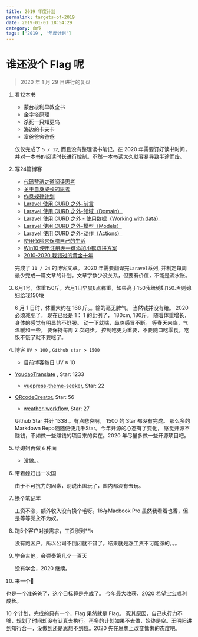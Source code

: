 ```yaml
---
title: 2019 年度计划
permalink: targets-of-2019
date: 2019-01-01 18:54:29
category: 自传
tags: ['2019', '年度计划']
---
```


# 谁还没个 Flag 呢

> 2020 年 1 月 29 日进行的复盘

1. 看12本书

   - 蒙台梭利早教全书
   - 金字塔原理
   - 杀死一只知更鸟
   - 海边的卡夫卡
   - 富爸爸穷爸爸

   仅仅完成了 `5 / 12`, 而且没有整理读书笔记。在 2020 年需要订好读书时间，并对一本书的阅读时长进行控制。不然一本书读太久就容易导致半途而废。

2. 写24篇博客

   - [代码整洁之道阅读思考](https://iwenson.com/clean-code/)
   - [关于自身成长的思考](https://iwenson.com/thoughts-at-labor-day/)
   - [作息规律计划](https://iwenson.com/have-a-regular-routine/)
   - [Laravel 使用 CURD 之外-前言](https://iwenson.com/laravel-beyond-curd-preface/)
   - [Laravel 使用 CURD 之外-领域（Domain）](https://iwenson.com/laravel-beyond-curd-domains/)
   - [Laravel 使用 CURD 之外 - 使用数据（Working with data）](https://iwenson.com/laravel-beyond-curd-working-with-data/)
   - [Laravel 使用 CURD 之外-模型（Models）](https://iwenson.com/laravel-beyond-curd-models/)
   - [Laravel 使用 CURD 之外-动作（Actions）](https://iwenson.com/laravel-beyond-curd-actions/)
   - [使用保险来保障自己的生活](https://iwenson.com/use-insurance-to-guarantee-lifetime/)
   - [Win10 使用注册表一键添加小鹤双拼方案](https://iwenson.com/win10-add-xiaohe/)
   - [2010-2020 我错过的黄金十年](https://iwenson.com/2010-2020-lost-golden-decade/)

   完成了 `11 / 24` 的博客文章。 2020 年需要翻译完`Laravel`系列,  并制定每周最少完成一篇文章的计划。文章字数少没关系，但要有价值，不能是流水账。

3. 6月1号，体重150斤，六月1日早晨8点称重，如果高于150我给媳妇150.否则媳妇给我150块

   6 月 1 日时，体重大约在 168 斤。。输的毫无脾气。 当然钱并没有给。 2020 必须减肥了， 现在已经是 1： 1 的比例了， 180cm, 180斤。 随着体重增长，身体的感觉有明显的不舒服。 动一下就喘，鼻炎感冒不断。 等春天来临，气温暖和一些， 要保持每周 2 次跑步。 控制吃更为重要，不要随口吃零食，吃饭不饿了就不要吃了。

4. 博客 `UV > 100` , `Github star > 1500`

   - 目前博客每日 UV ≈ 10 
- [YoudaoTranslate](https://github.com/wensonsmith/YoudaoTranslate) , Star: 1233
   - [vuepress-theme-seeker](https://github.com/wensonsmith/vuepress-theme-seeker), Star: 22
- [QRcodeCreator](https://github.com/wensonsmith/QRcodeCreator), Star: 56
   - [weather-workflow](https://github.com/wensonsmith/weather-workflow), Star: 27

   Github Star 共计 1338 。有点悲哀啊， 1500 的 Star 都没有完成。 那么多的 Markdown Repo随随便便几千Star。今年开源的心态有了变化， 感觉开源不赚钱，不如做一些赚钱的项目来的实在。2020 年尽量多做一些开源项目吧。

5. 给媳妇再做 `6` 种面

   - 没做。。

6. 带着媳妇出一次国

   由于不可抗力的因素，别说出国玩了，国内都没有去玩。

7. 换个笔记本

   工资不涨，额外收入没有换个毛呀。16存Macbook Pro 虽然我看着也香，但是等等党永不为奴。

8. 跑5个客户对接需求，工资涨到**k

   没有跑客户，所以公司不倒闭就不错了。结果就是涨工资不可能涨的。。。

9. 学会吉他，会弹奏第几个一百天

   没有学会，2020 继续。

10. 来一个👶

   也是一个准爸爸了，这个目标算是完成了。 今年最大收获，2020 希望宝宝顺利成长。



10 个计划，完成的只有一个，Flag 果然就是 Flag。 究其原因，自己执行力不够，规划了时间却没有认真去执行。再多的计划如果不去做，始终是空。王明阳讲到知行合一，没做到还是思想不到位。2020 先在思想上改变慵懒的态度吧。